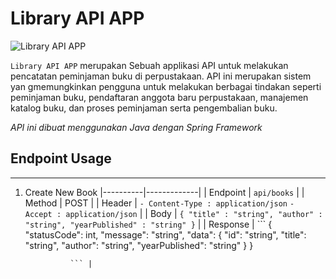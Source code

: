 # Library API APP
![Library API APP](https://github.com/Leeroyakbar/library_api/assets/71091549/2ee58d02-0e24-4946-931a-fe5637616d0f)

`Library API APP` merupakan Sebuah applikasi API untuk melakukan pencatatan peminjaman buku di perpustakaan. API ini merupakan sistem yan gmemungkinkan pengguna untuk melakukan berbagai tindakan seperti peminjaman buku, pendaftaran anggota baru perpustakaan, manajemen katalog buku, dan proses peminjaman serta pengembalian buku.

*API ini dibuat menggunakan Java dengan Spring Framework*

## Endpoint Usage
---
1. Create New Book
   |----------|-------------|
   | Endpoint | `api/books` |
   | Method | POST |
   | Header | `- Content-Type : application/json`
              `- Accept : application/json`  |
   | Body | ```
             {
                "title" : "string",
                "author" : "string",
                "yearPublished" : "string"
             }
           ``` |
   | Response | ```
                  {
                      "statusCode": int,
                      "message": "string",
                      "data": {
                          "id": "string",
                          "title": "string",
                          "author": "string",
                          "yearPublished": "string"
                      }
                  }

                 ``` |
